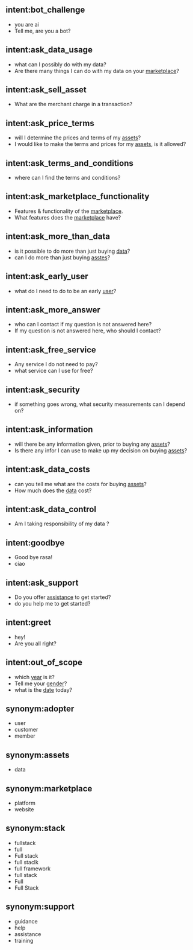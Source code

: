 ## intent:bot_challenge
- you are ai
- Tell me, are you a bot?

## intent:ask_data_usage
- what can I possibly do with my data?
- Are there many things I can do with my data on your [marketplace](place)?

## intent:ask_sell_asset
- What are the merchant charge in a transaction?

## intent:ask_price_terms
- will I determine the prices and terms of my [assets](property)?
- I would like to make the terms and prices for my [assets](property), is it allowed?

## intent:ask_terms_and_conditions
- where can I find the terms and conditions?

## intent:ask_marketplace_functionality
- Features & functionality of the [marketplace](place).
- What features does the [marketplace](place) have?

## intent:ask_more_than_data
- is it possible to do more than just buying [data](property)?
- can I do more than just buying [asstes](property)?

## intent:ask_early_user
- what do I need to do to be an early [user](customer)?

## intent:ask_more_answer
- who can I contact if my question is not answered here?
- If my question is not answered here, who should I contact?

## intent:ask_free_service
- Any service I do not need to pay?
- what service can I use for free?

## intent:ask_security
- if something goes wrong, what security measurements can I depend on?

## intent:ask_information
- will there be any information given, prior to buying any [assets](property)?
- Is there any infor I can use to make up my decision on buying [assets](property)?

## intent:ask_data_costs
- can you tell me what are the costs for buying [assets](property)?
- How much does the [data](property) cost?

## intent:ask_data_control
- Am I taking responsibility of my data ?

## intent:goodbye
- Good bye rasa!
- ciao

## intent:ask_support
- Do you offer [assistance](support_topio) to get started?
- do you help me to get started?

## intent:greet
- hey!
- Are you all right?

## intent:out_of_scope
- which [year](time) is it?
- Tell me your [gender](information)?
- what is the [date](time) today?

## synonym:adopter
- user
- customer
- member

## synonym:assets
- data

## synonym:marketplace
- platform
- website

## synonym:stack
- fullstack
- full
- Full stack
- full staclk
- full framework
- full stack
- Full
- Full Stack

## synonym:support
- guidance
- help
- assistance
- training

